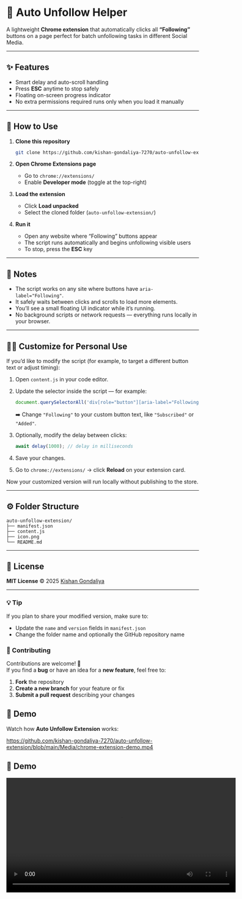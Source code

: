 # 🚀 Auto Unfollow Helper

A lightweight **Chrome extension** that automatically clicks all **“Following”** buttons on a page perfect for batch unfollowing tasks in different Social Media.  

---

## ✨ Features
- Smart delay and auto-scroll handling  
- Press **ESC** anytime to stop safely  
- Floating on-screen progress indicator  
- No extra permissions required runs only when you load it manually  

---

## 🧩 How to Use

1. **Clone this repository**
   ```bash
   git clone https://github.com/kishan-gondaliya-7270/auto-unfollow-extension.git
   ```

2. **Open Chrome Extensions page**
   - Go to `chrome://extensions/`
   - Enable **Developer mode** (toggle at the top-right)

3. **Load the extension**
   - Click **Load unpacked**
   - Select the cloned folder (`auto-unfollow-extension/`)

4. **Run it**
   - Open any website where “Following” buttons appear  
   - The script runs automatically and begins unfollowing visible users  
   - To stop, press the **ESC** key  

---

## 🧠 Notes
- The script works on any site where buttons have `aria-label="Following"`.  
- It safely waits between clicks and scrolls to load more elements.  
- You’ll see a small floating UI indicator while it’s running.  
- No background scripts or network requests — everything runs locally in your browser.  

---

## 🧑‍💻 Customize for Personal Use

If you’d like to modify the script (for example, to target a different button text or adjust timing):

1. Open `content.js` in your code editor.  
2. Update the selector inside the script — for example:
   ```js
   document.querySelectorAll('div[role="button"][aria-label="Following"]')
   ```
   ➡️ Change `"Following"` to your custom button text, like `"Subscribed"` or `"Added"`.

3. Optionally, modify the delay between clicks:
   ```js
   await delay(1000); // delay in milliseconds
   ```
4. Save your changes.  
5. Go to `chrome://extensions/` → click **Reload** on your extension card.  

Now your customized version will run locally without publishing to the store.  

---

## ⚙️ Folder Structure

```
auto-unfollow-extension/
├── manifest.json
├── content.js
├── icon.png
└── README.md
```

---

## 📜 License
**MIT License** © 2025 [Kishan Gondaliya](https://github.com/kishan-gondaliya-7270)

---

### 💡 Tip
If you plan to share your modified version, make sure to:
- Update the `name` and `version` fields in `manifest.json`  
- Change the folder name and optionally the GitHub repository name  

### 🤝 Contributing
Contributions are welcome! 🎉  
If you find a **bug** or have an idea for a **new feature**, feel free to:
1. **Fork** the repository  
2. **Create a new branch** for your feature or fix  
3. **Submit a pull request** describing your changes  

## 🎥 Demo

Watch how **Auto Unfollow Extension** works:

https://github.com/kishan-gondaliya-7270/auto-unfollow-extension/blob/main/Media/chrome-extension-demo.mp4

## 🎥 Demo

<video src="https://github.com/kishan-gondaliya-7270/auto-unfollow-extension/raw/main/Media/chrome-extension-demo.mp4" width="600" controls></video>
